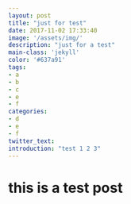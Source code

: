 ```yaml
---
layout: post
title: "just for test"
date: 2017-11-02 17:33:40
image: '/assets/img/'
description: "just for a test"
main-class: 'jekyll'
color: '#637a91'
tags:
- a
- b
- c
- e
- f 
categories:
- d
- e
- f
twitter_text:
introduction: "test 1 2 3"
---
```



# this is a test post

